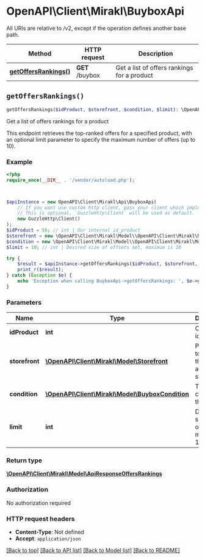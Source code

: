 # OpenAPI\Client\Mirakl\BuyboxApi

All URIs are relative to /v2, except if the operation defines another base path.

| Method | HTTP request | Description |
| ------------- | ------------- | ------------- |
| [**getOffersRankings()**](BuyboxApi.md#getOffersRankings) | **GET** /buybox | Get a list of offers rankings for a product |


## `getOffersRankings()`

```php
getOffersRankings($idProduct, $storefront, $condition, $limit): \OpenAPI\Client\Mirakl\Model\ApiResponseOffersRankings
```

Get a list of offers rankings for a product

This endpoint retrieves the top-ranked offers for a specified product, with an optional limit parameter to specify the maximum number of offers (up to 10).

### Example

```php
<?php
require_once(__DIR__ . '/vendor/autoload.php');



$apiInstance = new OpenAPI\Client\Mirakl\Api\BuyboxApi(
    // If you want use custom http client, pass your client which implements `GuzzleHttp\ClientInterface`.
    // This is optional, `GuzzleHttp\Client` will be used as default.
    new GuzzleHttp\Client()
);
$idProduct = 56; // int | Our internal id_product
$storefront = new \OpenAPI\Client\Mirakl\Model\\OpenAPI\Client\Mirakl\Model\Storefront(); // \OpenAPI\Client\Mirakl\Model\Storefront | Parameter to select the affected storefront
$condition = new \OpenAPI\Client\Mirakl\Model\\OpenAPI\Client\Mirakl\Model\BuyboxCondition(); // \OpenAPI\Client\Mirakl\Model\BuyboxCondition | The condition of the offers
$limit = 10; // int | Desired size of offsets set, maximum is 10

try {
    $result = $apiInstance->getOffersRankings($idProduct, $storefront, $condition, $limit);
    print_r($result);
} catch (Exception $e) {
    echo 'Exception when calling BuyboxApi->getOffersRankings: ', $e->getMessage(), PHP_EOL;
}
```

### Parameters

| Name | Type | Description  | Notes |
| ------------- | ------------- | ------------- | ------------- |
| **idProduct** | **int**| Our internal id_product | |
| **storefront** | [**\OpenAPI\Client\Mirakl\Model\Storefront**](../Model/.md)| Parameter to select the affected storefront | |
| **condition** | [**\OpenAPI\Client\Mirakl\Model\BuyboxCondition**](../Model/.md)| The condition of the offers | |
| **limit** | **int**| Desired size of offsets set, maximum is 10 | [optional] [default to 10] |

### Return type

[**\OpenAPI\Client\Mirakl\Model\ApiResponseOffersRankings**](../Model/ApiResponseOffersRankings.md)

### Authorization

No authorization required

### HTTP request headers

- **Content-Type**: Not defined
- **Accept**: `application/json`

[[Back to top]](#) [[Back to API list]](../../README.md#endpoints)
[[Back to Model list]](../../README.md#models)
[[Back to README]](../../README.md)

